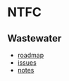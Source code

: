 # NTFC

## Wastewater
- [roadmap](https://github.com/orgs/ntfc-interns/projects/1/views/1)
- [issues](https://github.com/ntfc-interns/wastewater/issues)
- [notes](https://docs.google.com/document/d/1o_vw-xDXbsYAY2pOtnoNwOPWZjqbgLzrD8UmTwVTr-s/edit?usp=sharing)
